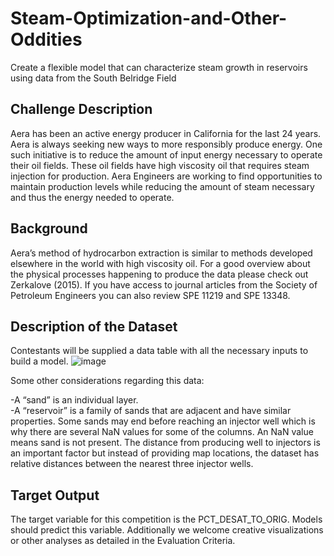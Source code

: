 # Steam-Optimization-and-Other-Oddities
Create a flexible model that can characterize steam growth in reservoirs using data from the South Belridge Field

## Challenge Description
Aera has been an active energy producer in California for the last 24 years.  Aera is always seeking new ways to more responsibly produce energy. One such initiative is to reduce the amount of input energy necessary to operate their oil fields. These oil fields have high viscosity oil that requires steam injection for production.  Aera Engineers are working to find opportunities to maintain production levels while reducing the amount of steam necessary and thus the energy needed to operate.

## Background
Aera’s method of hydrocarbon extraction is similar to methods developed elsewhere in the world with high viscosity oil.  For a good overview about the physical processes happening to produce the data please check out Zerkalove (2015).  If you have access to journal articles from the Society of Petroleum Engineers you can also review SPE 11219 and SPE 13348.

## Description of the Dataset
Contestants will be supplied a data table with all the necessary inputs to build a model.
![image](https://images.ctfassets.net/yr01c1s2xcnk/3m2nM6hsv9kfsjb1BmmHme/72f8b1eb5524cdc559809999237c9599/Aera_column_descriptions.JPG)


Some other considerations regarding this data:

   -A “sand” is an individual layer.  
   -A “reservoir” is a family of sands that are adjacent and have similar properties.
    Some sands may end before reaching an injector well which is why there are several NaN values for some of the columns. An NaN value means sand is not present.
    The distance from producing well to injectors is an important factor but instead of providing map locations, the dataset has relative distances between the nearest three injector wells.

## Target Output
The target variable for this competition is the PCT_DESAT_TO_ORIG. Models should predict this variable. Additionally we welcome creative visualizations or other analyses as detailed in the Evaluation Criteria.
